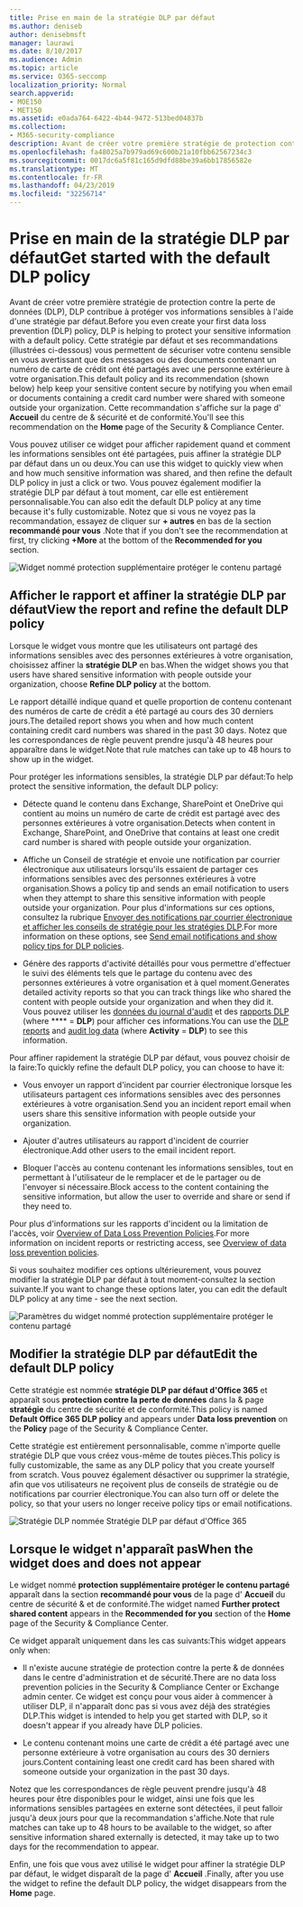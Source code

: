 ```yaml
---
title: Prise en main de la stratégie DLP par défaut
ms.author: deniseb
author: denisebmsft
manager: laurawi
ms.date: 8/10/2017
ms.audience: Admin
ms.topic: article
ms.service: O365-seccomp
localization_priority: Normal
search.appverid:
- MOE150
- MET150
ms.assetid: e0ada764-6422-4b44-9472-513bed04837b
ms.collection:
- M365-security-compliance
description: Avant de créer votre première stratégie de protection contre la perte de données (DLP), DLP contribue à protéger vos informations sensibles à l'aide d'une stratégie par défaut. Cette stratégie par défaut et ses recommandations (illustrées ci-dessous) vous permettent de sécuriser votre contenu sensible en vous avertissant que des messages ou des documents contenant un numéro de carte de crédit ont été partagés avec une personne extérieure à votre organisation.
ms.openlocfilehash: fa48025a7b979ad69c600b21a10fbb62567234c3
ms.sourcegitcommit: 0017dc6a5f81c165d9dfd88be39a6bb17856582e
ms.translationtype: MT
ms.contentlocale: fr-FR
ms.lasthandoff: 04/23/2019
ms.locfileid: "32256714"
---
```

# <a name="get-started-with-the-default-dlp-policy"></a><span data-ttu-id="63e83-104">Prise en main de la stratégie DLP par défaut</span><span class="sxs-lookup"><span data-stu-id="63e83-104">Get started with the default DLP policy</span></span>

<span data-ttu-id="63e83-105">Avant de créer votre première stratégie de protection contre la perte de données (DLP), DLP contribue à protéger vos informations sensibles à l'aide d'une stratégie par défaut.</span><span class="sxs-lookup"><span data-stu-id="63e83-105">Before you even create your first data loss prevention (DLP) policy, DLP is helping to protect your sensitive information with a default policy.</span></span> <span data-ttu-id="63e83-106">Cette stratégie par défaut et ses recommandations (illustrées ci-dessous) vous permettent de sécuriser votre contenu sensible en vous avertissant que des messages ou des documents contenant un numéro de carte de crédit ont été partagés avec une personne extérieure à votre organisation.</span><span class="sxs-lookup"><span data-stu-id="63e83-106">This default policy and its recommendation (shown below) help keep your sensitive content secure by notifying you when email or documents containing a credit card number were shared with someone outside your organization.</span></span> <span data-ttu-id="63e83-107">Cette recommandation s'affiche sur la page d' **Accueil** du centre de &amp; sécurité et de conformité.</span><span class="sxs-lookup"><span data-stu-id="63e83-107">You'll see this recommendation on the **Home** page of the Security &amp; Compliance Center.</span></span> 
  
<span data-ttu-id="63e83-108">Vous pouvez utiliser ce widget pour afficher rapidement quand et comment les informations sensibles ont été partagées, puis affiner la stratégie DLP par défaut dans un ou deux.</span><span class="sxs-lookup"><span data-stu-id="63e83-108">You can use this widget to quickly view when and how much sensitive information was shared, and then refine the default DLP policy in just a click or two.</span></span> <span data-ttu-id="63e83-109">Vous pouvez également modifier la stratégie DLP par défaut à tout moment, car elle est entièrement personnalisable.</span><span class="sxs-lookup"><span data-stu-id="63e83-109">You can also edit the default DLP policy at any time because it's fully customizable.</span></span> <span data-ttu-id="63e83-110">Notez que si vous ne voyez pas la recommandation, essayez de cliquer sur **+ autres** en bas de la section **recommandé pour vous** .</span><span class="sxs-lookup"><span data-stu-id="63e83-110">Note that if you don't see the recommendation at first, try clicking **+More** at the bottom of the **Recommended for you** section.</span></span> 
  
![Widget nommé protection supplémentaire protéger le contenu partagé](media/2bae6dbc-cc92-4f35-b54c-c36e60226b5b.png)
  
## <a name="view-the-report-and-refine-the-default-dlp-policy"></a><span data-ttu-id="63e83-112">Afficher le rapport et affiner la stratégie DLP par défaut</span><span class="sxs-lookup"><span data-stu-id="63e83-112">View the report and refine the default DLP policy</span></span>

<span data-ttu-id="63e83-113">Lorsque le widget vous montre que les utilisateurs ont partagé des informations sensibles avec des personnes extérieures à votre organisation, choisissez affiner la **stratégie DLP** en bas.</span><span class="sxs-lookup"><span data-stu-id="63e83-113">When the widget shows you that users have shared sensitive information with people outside your organization, choose **Refine DLP policy** at the bottom.</span></span> 
  
<span data-ttu-id="63e83-114">Le rapport détaillé indique quand et quelle proportion de contenu contenant des numéros de carte de crédit a été partagé au cours des 30 derniers jours.</span><span class="sxs-lookup"><span data-stu-id="63e83-114">The detailed report shows you when and how much content containing credit card numbers was shared in the past 30 days.</span></span> <span data-ttu-id="63e83-115">Notez que les correspondances de règle peuvent prendre jusqu'à 48 heures pour apparaître dans le widget.</span><span class="sxs-lookup"><span data-stu-id="63e83-115">Note that rule matches can take up to 48 hours to show up in the widget.</span></span>
  
<span data-ttu-id="63e83-116">Pour protéger les informations sensibles, la stratégie DLP par défaut:</span><span class="sxs-lookup"><span data-stu-id="63e83-116">To help protect the sensitive information, the default DLP policy:</span></span>
  
- <span data-ttu-id="63e83-117">Détecte quand le contenu dans Exchange, SharePoint et OneDrive qui contient au moins un numéro de carte de crédit est partagé avec des personnes extérieures à votre organisation.</span><span class="sxs-lookup"><span data-stu-id="63e83-117">Detects when content in Exchange, SharePoint, and OneDrive that contains at least one credit card number is shared with people outside your organization.</span></span>
    
- <span data-ttu-id="63e83-118">Affiche un Conseil de stratégie et envoie une notification par courrier électronique aux utilisateurs lorsqu'ils essaient de partager ces informations sensibles avec des personnes extérieures à votre organisation.</span><span class="sxs-lookup"><span data-stu-id="63e83-118">Shows a policy tip and sends an email notification to users when they attempt to share this sensitive information with people outside your organization.</span></span> <span data-ttu-id="63e83-119">Pour plus d'informations sur ces options, consultez la rubrique [Envoyer des notifications par courrier électronique et afficher les conseils de stratégie pour les stratégies DLP](use-notifications-and-policy-tips.md).</span><span class="sxs-lookup"><span data-stu-id="63e83-119">For more information on these options, see [Send email notifications and show policy tips for DLP policies](use-notifications-and-policy-tips.md).</span></span>
    
- <span data-ttu-id="63e83-120">Génère des rapports d'activité détaillés pour vous permettre d'effectuer le suivi des éléments tels que le partage du contenu avec des personnes extérieures à votre organisation et à quel moment.</span><span class="sxs-lookup"><span data-stu-id="63e83-120">Generates detailed activity reports so that you can track things like who shared the content with people outside your organization and when they did it.</span></span> <span data-ttu-id="63e83-121">Vous pouvez utiliser les [données du journal d'audit](search-the-audit-log-in-security-and-compliance.md) et des [rapports DLP](view-the-dlp-reports.md) (where \*\*\*\* = **DLP**) pour afficher ces informations.</span><span class="sxs-lookup"><span data-stu-id="63e83-121">You can use the [DLP reports](view-the-dlp-reports.md) and [audit log data](search-the-audit-log-in-security-and-compliance.md) (where **Activity** = **DLP**) to see this information.</span></span>
    
<span data-ttu-id="63e83-122">Pour affiner rapidement la stratégie DLP par défaut, vous pouvez choisir de la faire:</span><span class="sxs-lookup"><span data-stu-id="63e83-122">To quickly refine the default DLP policy, you can choose to have it:</span></span>
  
- <span data-ttu-id="63e83-123">Vous envoyer un rapport d'incident par courrier électronique lorsque les utilisateurs partagent ces informations sensibles avec des personnes extérieures à votre organisation.</span><span class="sxs-lookup"><span data-stu-id="63e83-123">Send you an incident report email when users share this sensitive information with people outside your organization.</span></span>
    
- <span data-ttu-id="63e83-124">Ajouter d'autres utilisateurs au rapport d'incident de courrier électronique.</span><span class="sxs-lookup"><span data-stu-id="63e83-124">Add other users to the email incident report.</span></span>
    
- <span data-ttu-id="63e83-125">Bloquer l'accès au contenu contenant les informations sensibles, tout en permettant à l'utilisateur de le remplacer et de le partager ou de l'envoyer si nécessaire.</span><span class="sxs-lookup"><span data-stu-id="63e83-125">Block access to the content containing the sensitive information, but allow the user to override and share or send if they need to.</span></span>
    
<span data-ttu-id="63e83-126">Pour plus d'informations sur les rapports d'incident ou la limitation de l'accès, voir [Overview of Data Loss Prevention Policies](data-loss-prevention-policies.md).</span><span class="sxs-lookup"><span data-stu-id="63e83-126">For more information on incident reports or restricting access, see [Overview of data loss prevention policies](data-loss-prevention-policies.md).</span></span>
  
<span data-ttu-id="63e83-127">Si vous souhaitez modifier ces options ultérieurement, vous pouvez modifier la stratégie DLP par défaut à tout moment-consultez la section suivante.</span><span class="sxs-lookup"><span data-stu-id="63e83-127">If you want to change these options later, you can edit the default DLP policy at any time - see the next section.</span></span>
  
![Paramètres du widget nommé protection supplémentaire protéger le contenu partagé](media/dad30a84-2715-4c0a-a5c5-44d85492363e.png)
  
## <a name="edit-the-default-dlp-policy"></a><span data-ttu-id="63e83-129">Modifier la stratégie DLP par défaut</span><span class="sxs-lookup"><span data-stu-id="63e83-129">Edit the default DLP policy</span></span>

<span data-ttu-id="63e83-130">Cette stratégie est nommée **stratégie DLP par défaut d'Office 365** et apparaît sous **protection contre la perte de données** dans la &amp; page **stratégie** du centre de sécurité et de conformité.</span><span class="sxs-lookup"><span data-stu-id="63e83-130">This policy is named **Default Office 365 DLP policy** and appears under **Data loss prevention** on the **Policy** page of the Security &amp; Compliance Center.</span></span> 
  
<span data-ttu-id="63e83-131">Cette stratégie est entièrement personnalisable, comme n'importe quelle stratégie DLP que vous créez vous-même de toutes pièces.</span><span class="sxs-lookup"><span data-stu-id="63e83-131">This policy is fully customizable, the same as any DLP policy that you create yourself from scratch.</span></span> <span data-ttu-id="63e83-132">Vous pouvez également désactiver ou supprimer la stratégie, afin que vos utilisateurs ne reçoivent plus de conseils de stratégie ou de notifications par courrier électronique.</span><span class="sxs-lookup"><span data-stu-id="63e83-132">You can also turn off or delete the policy, so that your users no longer receive policy tips or email notifications.</span></span>
  
![Stratégie DLP nommée Stratégie DLP par défaut d'Office 365](media/260731e8-4d57-4c98-abec-07b052ec48d5.png)
  
## <a name="when-the-widget-does-and-does-not-appear"></a><span data-ttu-id="63e83-134">Lorsque le widget n'apparaît pas</span><span class="sxs-lookup"><span data-stu-id="63e83-134">When the widget does and does not appear</span></span>

<span data-ttu-id="63e83-135">Le widget nommé **protection supplémentaire protéger le contenu partagé** apparaît dans la section **recommandé pour vous** de la page d' **Accueil** du centre de sécurité &amp; et de conformité.</span><span class="sxs-lookup"><span data-stu-id="63e83-135">The widget named **Further protect shared content** appears in the **Recommended for you** section of the **Home** page of the Security &amp; Compliance Center.</span></span> 
  
<span data-ttu-id="63e83-136">Ce widget apparaît uniquement dans les cas suivants:</span><span class="sxs-lookup"><span data-stu-id="63e83-136">This widget appears only when:</span></span>
  
- <span data-ttu-id="63e83-137">Il n'existe aucune stratégie de protection contre la perte &amp; de données dans le centre d'administration et de sécurité.</span><span class="sxs-lookup"><span data-stu-id="63e83-137">There are no data loss prevention policies in the Security &amp; Compliance Center or Exchange admin center.</span></span> <span data-ttu-id="63e83-138">Ce widget est conçu pour vous aider à commencer à utiliser DLP, il n'apparaît donc pas si vous avez déjà des stratégies DLP.</span><span class="sxs-lookup"><span data-stu-id="63e83-138">This widget is intended to help you get started with DLP, so it doesn't appear if you already have DLP policies.</span></span>
    
- <span data-ttu-id="63e83-139">Le contenu contenant moins une carte de crédit a été partagé avec une personne extérieure à votre organisation au cours des 30 derniers jours.</span><span class="sxs-lookup"><span data-stu-id="63e83-139">Content containing least one credit card has been shared with someone outside your organization in the past 30 days.</span></span>
    
<span data-ttu-id="63e83-140">Notez que les correspondances de règle peuvent prendre jusqu'à 48 heures pour être disponibles pour le widget, ainsi une fois que les informations sensibles partagées en externe sont détectées, il peut falloir jusqu'à deux jours pour que la recommandation s'affiche.</span><span class="sxs-lookup"><span data-stu-id="63e83-140">Note that rule matches can take up to 48 hours to be available to the widget, so after sensitive information shared externally is detected, it may take up to two days for the recommendation to appear.</span></span>
  
<span data-ttu-id="63e83-141">Enfin, une fois que vous avez utilisé le widget pour affiner la stratégie DLP par défaut, le widget disparaît de la page d' **Accueil** .</span><span class="sxs-lookup"><span data-stu-id="63e83-141">Finally, after you use the widget to refine the default DLP policy, the widget disappears from the **Home** page.</span></span> 
  

